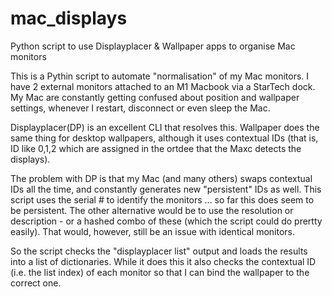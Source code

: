 # mac_displays
Python script to use Displayplacer &amp; Wallpaper apps to organise Mac monitors 

This is a Pythin script to automate "normalisation" of my Mac monitors.  I have 2 external monitors attached to an M1 Macbook via a StarTech dock. 
My Mac are constantly getting confused about position and wallpaper settings, whenever I restart, disconnect or even sleep the Mac.

Displayplacer(DP) is an excellent CLI that resolves this.  Wallpaper does the same thing for desktop wallpapers, although it uses contextual IDs (that is, ID like 0,1,2 which are assigned in the ortdee that the Maxc detects the displays).

The problem with DP is that my Mac (and many others) swaps contextual IDs all the time, and constantly generates new "persistent" IDs as well.  This script uses the serial # to identify the monitors ... so far this does seem to be persistent.  The other alternative would be to use the resolution or description - or a hashed combo of these (which the script could do prertty easily).  That would, however, still be an issue with identical monitors.

So the script checks the "displayplacer list" output and loads the results into a list of dictionaries.  While it does this it also checks the contextual ID (i.e. the list index) of each monitor so that I can bind the wallpaper to the correct one.
